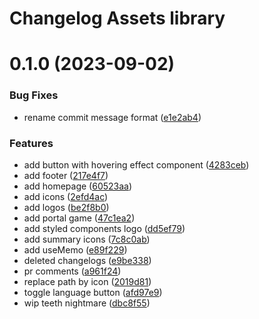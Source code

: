 # Changelog Assets library

# 0.1.0 (2023-09-02)

### Bug Fixes

- rename commit message format ([e1e2ab4](https://github.com/sauldeleon/portfolio-blog/commit/e1e2ab404bbd2c32f3508d1ed8197b3fbff93cb9))

### Features

- add button with hovering effect component ([4283ceb](https://github.com/sauldeleon/portfolio-blog/commit/4283ceb3329722ce4f6c856da48a9e4a4f65c36b))
- add footer ([217e4f7](https://github.com/sauldeleon/portfolio-blog/commit/217e4f726a6d491cf3d0c8d088c99646960b98f3))
- add homepage ([60523aa](https://github.com/sauldeleon/portfolio-blog/commit/60523aa31ec088d318745ef0c757b4cbe656f0d4))
- add icons ([2efd4ac](https://github.com/sauldeleon/portfolio-blog/commit/2efd4ac2b4308897840142e46d014a11a89bcaea))
- add logos ([be2f8b0](https://github.com/sauldeleon/portfolio-blog/commit/be2f8b0e89e187eda18765ff461e76d2bddf9bfe))
- add portal game ([47c1ea2](https://github.com/sauldeleon/portfolio-blog/commit/47c1ea27030f88479a1f7eab1bc15842c960725c))
- add styled components logo ([dd5ef79](https://github.com/sauldeleon/portfolio-blog/commit/dd5ef79552a462865997cafa63242ad1f62673f8))
- add summary icons ([7c8c0ab](https://github.com/sauldeleon/portfolio-blog/commit/7c8c0ab1112683bf6a55fd30ae8fe4d9946e03ed))
- add useMemo ([e89f229](https://github.com/sauldeleon/portfolio-blog/commit/e89f2298fa174cba18d7d5cddbe60fb33c96d36c))
- deleted changelogs ([e9be338](https://github.com/sauldeleon/portfolio-blog/commit/e9be33836ee47b6505ad94d21f4be21855a7fa0d))
- pr comments ([a961f24](https://github.com/sauldeleon/portfolio-blog/commit/a961f2423b449b974912482c1028b31a947d9995))
- replace path by icon ([2019d81](https://github.com/sauldeleon/portfolio-blog/commit/2019d811e64ea9ef72baa9571fdbe150d2d47fc0))
- toggle language button ([afd97e9](https://github.com/sauldeleon/portfolio-blog/commit/afd97e95beac0f70ed643c753e71db2ca014054b))
- wip teeth nightmare ([dbc8f55](https://github.com/sauldeleon/portfolio-blog/commit/dbc8f55938d70b1fe15803a0c971fb8bcf88c765))
